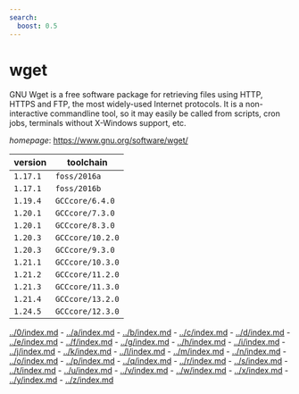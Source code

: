 ```yaml
---
search:
  boost: 0.5
---
```

# wget

GNU Wget is a free software package for retrieving files using HTTP, HTTPS and FTP,  the most widely-used Internet protocols. It is a non-interactive commandline tool,  so it may easily be called from scripts, cron jobs, terminals without X-Windows support, etc.

*homepage*: <https://www.gnu.org/software/wget/>

version | toolchain
--------|----------
``1.17.1`` | ``foss/2016a``
``1.17.1`` | ``foss/2016b``
``1.19.4`` | ``GCCcore/6.4.0``
``1.20.1`` | ``GCCcore/7.3.0``
``1.20.1`` | ``GCCcore/8.3.0``
``1.20.3`` | ``GCCcore/10.2.0``
``1.20.3`` | ``GCCcore/9.3.0``
``1.21.1`` | ``GCCcore/10.3.0``
``1.21.2`` | ``GCCcore/11.2.0``
``1.21.3`` | ``GCCcore/11.3.0``
``1.21.4`` | ``GCCcore/13.2.0``
``1.24.5`` | ``GCCcore/12.3.0``

[../0/index.md](0) - [../a/index.md](a) - [../b/index.md](b) - [../c/index.md](c) - [../d/index.md](d) - [../e/index.md](e) - [../f/index.md](f) - [../g/index.md](g) - [../h/index.md](h) - [../i/index.md](i) - [../j/index.md](j) - [../k/index.md](k) - [../l/index.md](l) - [../m/index.md](m) - [../n/index.md](n) - [../o/index.md](o) - [../p/index.md](p) - [../q/index.md](q) - [../r/index.md](r) - [../s/index.md](s) - [../t/index.md](t) - [../u/index.md](u) - [../v/index.md](v) - [../w/index.md](w) - [../x/index.md](x) - [../y/index.md](y) - [../z/index.md](z)


